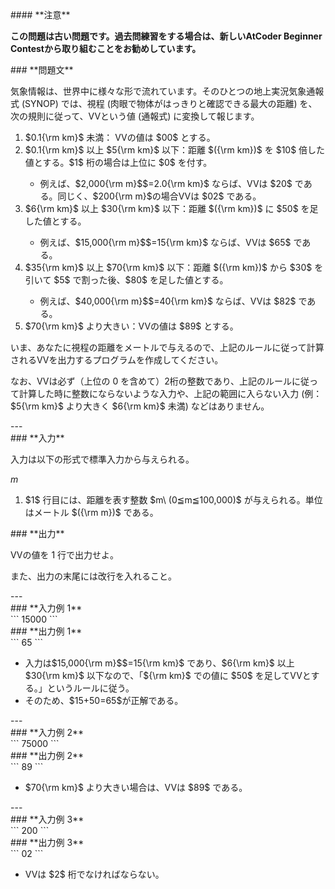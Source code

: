 <div>

<div>
#### **注意**
<p>
<b>
この問題は古い問題です。過去問練習をする場合は、新しいAtCoder Beginner Contestから取り組むことをお勧めしています。</b>
</p>
### **問題文**
<section>

気象情報は、世界中に様々な形で流れています。そのひとつの地上実況気象通報式 (SYNOP) では、視程 (肉眼で物体がはっきりと確認できる最大の距離) を、次の規則に従って、VVという値 (通報式) に変換して報じます。
<ol>
<li>
$0.1{\rm km}$ 未満： VVの値は $00$ とする。</li>
<li>
$0.1{\rm km}$ 以上 $5{\rm km}$ 以下：距離 $({\rm km})$ を $10$ 倍した値とする。$1$ 桁の場合は上位に $0$ を付す。</li>
<ul>
<li>
例えば、$2,000{\rm m}$$=2.0{\rm km}$ ならば、VVは $20$ である。同じく、$200{\rm m}$の場合VVは $02$ である。</li>
</ul>
<li>
$6{\rm km}$ 以上 $30{\rm km}$ 以下：距離 $({\rm km})$ に $50$ を足した値とする。</li>
<ul>
<li>
例えば、$15,000{\rm m}$$=15{\rm km}$ ならば、VVは $65$ である。</li>
</ul>
<li>
$35{\rm km}$ 以上 $70{\rm km}$ 以下：距離 $({\rm km})$ から $30$ を引いて $5$ で割った後、$80$ を足した値とする。</li>
<ul>
<li>
例えば、$40,000{\rm m}$$=40{\rm km}$ ならば、VVは $82$ である。</li>
</ul>
<li>
$70{\rm km}$ より大きい：VVの値は $89$ とする。</li>
</ol>

いま、あなたに視程の距離をメートルで与えるので、上記のルールに従って計算されるVVを出力するプログラムを作成してください。


なお、VVは必ず（上位の $0$ を含めて）$2$桁の整数であり、上記のルールに従って計算した時に整数にならないような入力や、上記の範囲に入らない入力 (例：$5{\rm km}$ より大きく $6{\rm km}$ 未満) などはありません。
</section>
</div>
---
<div>
<div>
### **入力**
<section>

入力は以下の形式で標準入力から与えられる。


$m$


<ol>
<li>
$1$ 行目には、距離を表す整数 $m\ (0≦m≦100,000)$ が与えられる。単位はメートル $({\rm m})$ である。</li>
</ol>
</section>
</div>
<div>
### **出力**
<section>

VVの値を $1$ 行で出力せよ。

また、出力の末尾には改行を入れること。
</section>
</div>
</div>
---
<div>
### **入力例 1**
<section>
```
15000
```
</section>
</div>
<div>
### **出力例 1**
<section>
```
65
```
<ul>
<li>
入力は$15,000{\rm m}$$=15{\rm km}$ であり、$6{\rm km}$ 以上 $30{\rm km}$ 以下なので、「${\rm km}$ での値に $50$ を足してVVとする。」というルールに従う。</li>
<li>
そのため、$15+50=65$が正解である。</li>
</ul>
</section>
</div>
---
<div>
### **入力例 2**
<section>
```
75000
```
</section>
</div>
<div>
### **出力例 2**
<section>
```
89
```
<ul>
<li>
$70{\rm km}$ より大きい場合は、VVは $89$ である。</li>
</ul>
</section>
</div>
---
<div>
### **入力例 3**
<section>
```
200
```
</section>
</div>
<div>
### **出力例 3**
<section>
```
02
```
<ul>
<li>
VVは $2$ 桁でなければならない。</li>
</ul>
</section>
</div>

</div>
